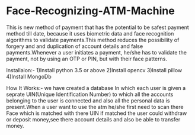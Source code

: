 # Face-Recognizing-ATM-Machine
This is new method of payment that has the potential to be safest payment method till date, because it uses biometric data and face recognition algorithms to validate payments.This method reduces the possibility of forgery and and duplication of account details and false payments.Whenever a user initiates a payment, he/she has to validate the payment, not by using an OTP or PIN, but with their face patterns.

Installaion:-
1)Install python 3.5 or above 
2)Install opencv 
3)Install pillow 
4)Install MongoDb 

How It Works:-
we have created a database In which each user is given a seprate UIN(Unique Identification Number) to which all the accounts belonging to the user is connected and also all the personal data is present.When a user want to use the atm he/she first need to scan there Face which is matched with there UIN if matched the user could withdraw or deposit money,see there account details and also be able to transfer money. 
